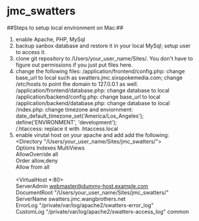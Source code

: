 jmc_swatters
============

##Steps to setup local environment on Mac:##

1.  enable Apache, PHP, MySql
2.  backup sanbox database and restore it in your local MySql; setup user to access it.
3.  clone git repository to /Users/your_user_name/Sites/. You don't have to figure out permissions if you just put files here.
4.  change the following files:
   /application/frontend/config.php: change base_url to local such as swatters.jmc.sixspokemedia.com; change /etc/hosts to point the domain to 127.0.0.1 as well.  
   /application/frontend/database.php: change database to local  
   /application/backend/config.php: change base_url to local  
   /application/backend/database.php: change database to local  
   /index.php: change timezone and enviornment:   
       date_default_timezone_set('America/Los_Angeles');  
       define('ENVIRONMENT', 'development');  
   /.htaccess: replace it with .htaccess.local  
5.  enable virutal host on your apache and add add the following:  
    <Directory "/Users/your_user_name/Sites/jmc_swatters/">  
        Options Indexes MultiViews  
        AllowOverride all  
        Order allow,deny  
        Allow from all  
    </Directory>  
    <VirtualHost *:80>  
        ServerAdmin webmaster@dummy-host.example.com  
        DocumentRoot "/Users/your_user_name/Sites/jmc_swatters/"  
        ServerName swatters.jmc.wangbrothers.net  
        ErrorLog "/private/var/log/apache2/swatters-error_log"  
        CustomLog "/private/var/log/apache2/swatters-access_log" common  
    </VirtualHost>  

